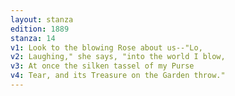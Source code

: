 ```yaml
---
layout: stanza
edition: 1889
stanza: 14
v1: Look to the blowing Rose about us--"Lo,
v2: Laughing," she says, "into the world I blow,
v3: At once the silken tassel of my Purse
v4: Tear, and its Treasure on the Garden throw."
---
```

